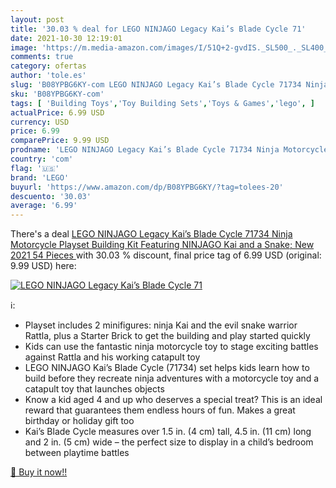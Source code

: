 ```yaml
---
layout: post
title: '30.03 % deal for LEGO NINJAGO Legacy Kai’s Blade Cycle 71'
date: 2021-10-30 12:19:01
image: 'https://m.media-amazon.com/images/I/51Q+2-gvdIS._SL500_._SL400_.jpg'
comments: true
category: ofertas
author: 'tole.es'
slug: 'B08YPBG6KY-com LEGO NINJAGO Legacy Kai’s Blade Cycle 71734 Ninja...'
sku: 'B08YPBG6KY-com'
tags: [ 'Building Toys','Toy Building Sets','Toys & Games','lego', ]
actualPrice: 6.99 USD
currency: USD
price: 6.99
comparePrice: 9.99 USD
prodname: 'LEGO NINJAGO Legacy Kai’s Blade Cycle 71734 Ninja Motorcycle Playset Building Kit  Featuring NINJAGO Kai and a Snake; New 2021  54 Pieces '
country: 'com'
flag: '🇺🇸'
brand: 'LEGO'
buyurl: 'https://www.amazon.com/dp/B08YPBG6KY/?tag=tolees-20'
descuento: '30.03'
average: '6.99'
---
```


There's a deal [LEGO NINJAGO Legacy Kai’s Blade Cycle 71734 Ninja Motorcycle Playset Building Kit  Featuring NINJAGO Kai and a Snake; New 2021  54 Pieces ](https://www.amazon.com/dp/B08YPBG6KY/?tag=tolees-20)  with  30.03 % discount, final price tag of  6.99 USD (original: 9.99 USD) here:

[![LEGO NINJAGO Legacy Kai’s Blade Cycle 71](https://m.media-amazon.com/images/I/51Q+2-gvdIS._SL500_._SL400_.jpg)](https://www.amazon.com/dp/B08YPBG6KY/?tag=tolees-20)

ℹ️:

- Playset includes 2 minifigures: ninja Kai and the evil snake warrior Rattla, plus a Starter Brick to get the building and play started quickly
- Kids can use the fantastic ninja motorcycle toy to stage exciting battles against Rattla and his working catapult toy
- LEGO NINJAGO Kai’s Blade Cycle (71734) set helps kids learn how to build before they recreate ninja adventures with a motorcycle toy and a catapult toy that launches objects
- Know a kid aged 4 and up who deserves a special treat? This is an ideal reward that guarantees them endless hours of fun. Makes a great birthday or holiday gift too
- Kai’s Blade Cycle measures over 1.5 in. (4 cm) tall, 4.5 in. (11 cm) long and 2 in. (5 cm) wide – the perfect size to display in a child’s bedroom between playtime battles

[🛒 Buy it now!!](https://www.amazon.com/dp/B08YPBG6KY/?tag=tolees-20)

